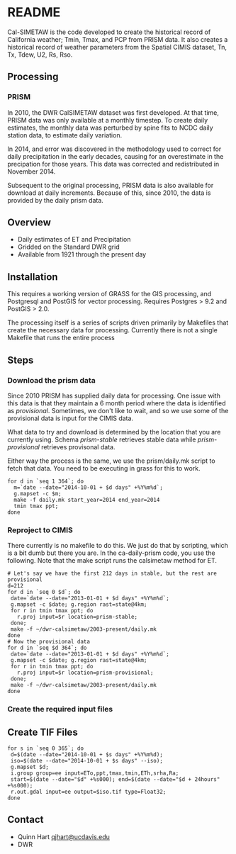# README #

Cal-SIMETAW is the code developed to create the historical record of
California weather; Tmin, Tmax, and PCP from PRISM data.  It also
creates a historical record of weather parameters from the Spatial
CIMIS dataset, Tn, Tx, Tdew, U2, Rs, Rso.

## Processing

### PRISM

In 2010, the DWR CalSIMETAW dataset was first developed.  At that time, PRISM data was only available at a monthly timestep. To create daily estimates, the monthly data was perturbed by spine fits to NCDC daily station data, to estimate  daily variation.

In 2014, and error was discovered in the methodology used to correct for daily precipitation in the early decades, causing for an overestimate in the precipation for those years.  This data was corrected and redistributed in November 2014.

Subsequent to the original processing, PRISM data is also available for download at daily increments.  Because of this, since 2010, the data is provided by the daily prism data.


## Overview

* Daily estimates of ET and Precipitation
* Gridded on the Standard DWR grid
* Available from 1921 through the present day


## Installation

This requires a working version of GRASS for the GIS processing, and
Postgresql and PostGIS for vector processing.  Requires Postgres > 9.2
and PostGIS > 2.0.

The processing itself is a series of scripts driven primarily by
Makefiles that create the necessary data for processing.  Currently
there is not a single Makefile that runs the entire process

## Steps

### Download the prism data

Since 2010 PRISM has supplied daily data for processing.  One issue
with this data is that they maintain a 6 month period where the data
is identified as _provisional_.  Sometimes, we don't like to wait, and
so we use some of the provisional data is input for the CIMIS data.

What data to try and download is determined by the location that you
are currently using.  Schema _prism-stable_ retrieves stable data
while _prism-provisional_ retrieves provisonal data.

Either way the process is the same, we use the prism/daily.mk script
to fetch that data.  You need to be executing in grass for this to
work.

```{bash}
for d in `seq 1 364`; do
  m=`date --date="2014-10-01 + $d days" +%Y%m%d`;
  g.mapset -c $m;
  make -f daily.mk start_year=2014 end_year=2014
  tmin tmax ppt;
done
```

### Reproject to CIMIS

There currently is no makefile to do this.  We just do that by
scripting, which is a bit dumb but there you are.  In the
ca-daily-prism code, you use the following.  Note that the make script
runs the calsimetaw method for ET.

```{bash}
# Let's say we have the first 212 days in stable, but the rest are provisional
d=212
for d in `seq 0 $d`; do
 date=`date --date="2013-01-01 + $d days" +%Y%m%d`;
 g.mapset -c $date; g.region rast=state@4km;
 for r in tmin tmax ppt; do
   r.proj input=$r location=prism-stable;
 done;
 make -f ~/dwr-calsimetaw/2003-present/daily.mk
done
# Now the provisional data
for d in `seq $d 364`; do
 date=`date --date="2013-01-01 + $d days" +%Y%m%d`;
 g.mapset -c $date; g.region rast=state@4km;
 for r in tmin tmax ppt; do
   r.proj input=$r location=prism-provisional;
 done;
 make -f ~/dwr-calsimetaw/2003-present/daily.mk
done
```

### Create the required input files


## Create TIF Files

```{bash}
for s in `seq 0 365`; do
 d=$(date --date="2014-10-01 + $s days" +%Y%m%d);
 iso=$(date --date="2014-10-01 + $s days" --iso);
 g.mapset $d;
 i.group group=ee input=ETo,ppt,tmax,tmin,ETh,srha,Ra;
 start=$(date --date="$d" +%s000); end=$(date --date="$d + 24hours" +%s000);
 r.out.gdal input=ee output=$iso.tif type=Float32;
done
```

## Contact

* Quinn Hart <qjhart@ucdavis.edu>
* DWR
